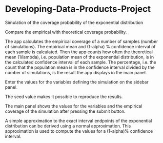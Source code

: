 Developing-Data-Products-Project
================================

Simulation of the coverage probability of the exponential distribution

Compare the empirical with theoretical coverage probability.

The app calculates the empirical coverage of a number of samples (number of simulations). The empirical mean and (1-alpha) % confidence interval of each sample is calculated. Then the app counts how often the theoretical mean (1/lambda), i.e. population mean of the exponential distribution, is in the calculated confidence interval of each sample. The percentage, i.e. the count that the population mean is in the confidence interval divided by the number of simulations, is the result the app displays in the main panel.

Enter the values for the variables defining the simulation on the sidebar panel.

The seed value makes it possible to reproduce the results.

The main panel shows the values for the variables and the empirical coverage of the simulation after pressing the submit button.

A simple approximation to the exact interval endpoints of the exponential distribution can be derived using a normal approximation. This approximation is used to compute the values for a (1-alpha)% confidence interval.